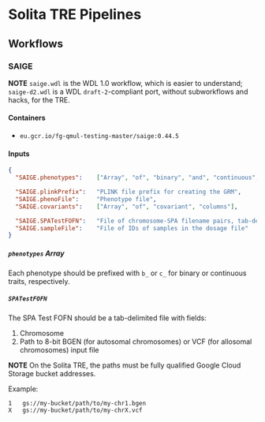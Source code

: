 # Solita TRE Pipelines

## Workflows

### SAIGE

**NOTE** `saige.wdl` is the WDL 1.0 workflow, which is easier to
understand; `saige-d2.wdl` is a WDL `draft-2`-compliant port, without
subworkflows and hacks, for the TRE.

#### Containers

* `eu.gcr.io/fg-qmul-testing-master/saige:0.44.5`

#### Inputs

```json
{
  "SAIGE.phenotypes":    ["Array", "of", "binary", "and", "continuous", "traits"],

  "SAIGE.plinkPrefix":   "PLINK file prefix for creating the GRM",
  "SAIGE.phenoFile":     "Phenotype file",
  "SAIGE.covariants":    ["Array", "of", "covariant", "columns"],

  "SAIGE.SPATestFOFN":   "File of chromosome-SPA filename pairs, tab-delimited",
  "SAIGE.sampleFile":    "File of IDs of samples in the dosage file"
}
```

##### `phenotypes` Array

Each phenotype should be prefixed with `b_` or `c_` for binary or
continuous traits, respectively.

##### `SPATestFOFN`

The SPA Test FOFN should be a tab-delimited file with fields:

1. Chromosome
2. Path to 8-bit BGEN (for autosomal chromosomes) or VCF (for allosomal
   chromosomes) input file

**NOTE** On the Solita TRE, the paths must be fully qualified Google
Cloud Storage bucket addresses.

Example:

```
1	gs://my-bucket/path/to/my-chr1.bgen
X	gs://my-bucket/path/to/my-chrX.vcf
```
